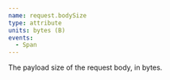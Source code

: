```yaml
---
name: request.bodySize
type: attribute
units: bytes (B)
events:
  - Span
---
```


The payload size of the request body, in bytes.
